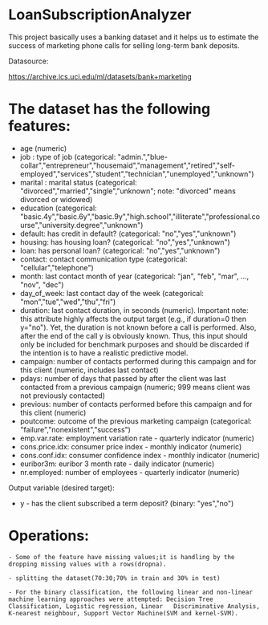 # LoanSubscriptionAnalyzer

This project basically uses a banking dataset and it helps us to estimate the success of marketing phone calls for selling long-term bank deposits.


Datasource:

https://archive.ics.uci.edu/ml/datasets/bank+marketing


# The dataset has the following features:
 - age (numeric)
 - job : type of job (categorical: "admin.","blue-collar","entrepreneur","housemaid","management","retired","self-employed","services","student","technician","unemployed","unknown")
 - marital : marital status (categorical: "divorced","married","single","unknown"; note: "divorced" means divorced or widowed)
 - education (categorical: "basic.4y","basic.6y","basic.9y","high.school","illiterate","professional.course","university.degree","unknown")
 - default: has credit in default? (categorical: "no","yes","unknown")
 - housing: has housing loan? (categorical: "no","yes","unknown")
 - loan: has personal loan? (categorical: "no","yes","unknown")
 - contact: contact communication type (categorical: "cellular","telephone") 
 - month: last contact month of year (categorical: "jan", "feb", "mar", ..., "nov", "dec")
 - day_of_week: last contact day of the week (categorical: "mon","tue","wed","thu","fri")
 - duration: last contact duration, in seconds (numeric). Important note:  this attribute highly affects the output target (e.g., if duration=0 then y="no"). Yet, the duration is not known before a call is performed. Also, after the end of the call y is obviously known. Thus, this input should only be included for benchmark purposes and should be discarded if the intention is to have a realistic predictive model.
 - campaign: number of contacts performed during this campaign and for this client (numeric, includes last contact)
 - pdays: number of days that passed by after the client was last contacted from a previous campaign (numeric; 999 means client was not previously contacted)
 - previous: number of contacts performed before this campaign and for this client (numeric)
 - poutcome: outcome of the previous marketing campaign (categorical: "failure","nonexistent","success")
 - emp.var.rate: employment variation rate - quarterly indicator (numeric)
 - cons.price.idx: consumer price index - monthly indicator (numeric)     
 - cons.conf.idx: consumer confidence index - monthly indicator (numeric)     
 - euribor3m: euribor 3 month rate - daily indicator (numeric)
 - nr.employed: number of employees - quarterly indicator (numeric)

 Output variable (desired target):
 - y - has the client subscribed a term deposit? (binary: "yes","no")


# Operations:
    - Some of the feature have missing values;it is handling by the dropping missing values with a rows(dropna).
    
    - splitting the dataset(70:30;70% in train and 30% in test)
    
    - For the binary classification, the following linear and non-linear machine learning approaches were attempted: Decision Tree Classification, Logistic regression, Linear   Discriminative Analysis, K-nearest neighbour, Support Vector Machine(SVM and kernel-SVM).
    
    

